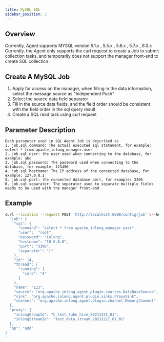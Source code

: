 ```yaml
---
title: MySQL SQL
sidebar_position: 3
---
```


## Overview
Currently, Agent supports MYSQL version 5.1.x , 5.5.x , 5.6.x , 5.7.x , 8.0.x
Currently, the Agent only supports the curl request to create a Job to submit collection tasks, and temporarily does not support the manager front-end to create SQL collection

## Create A MySQL Job

1. Apply for access on the manager, when filling in the data information, select the message source as "Independent Push"
2. Select the source data field separator
3. Fill in the source data fields, and the field order should be consistent with the field order in the sql query result
4. Create a SQL read task using curl request

## Parameter Description

````
Each parameter used in SQL Agent Job is described as
1. job.sql.command: The actual executed sql statement, for example: select * from apache_inlong_manager.user
2. job.sql.user: the user used when connecting to the database, for example: abc
3. job.sql.password: The password used when connecting to the database, for example: 123456
4. job.sql.hostname: The IP address of the connected database, for example: 127.0.0.1
5. job.sql.port: the connected database port, for example: 3306
6. job.sql.separator: The separator used to separate multiple fields needs to be used with the manager front-end
````

## Example

```bash
curl --location --request POST 'http://localhost:8008/config/job' \--header 'Content-Type: application/json' \--data '{
  "job": {
    "sql": {
      "command": "select * from apache_inlong_manager.user",
      "user":  "root",
      "password": "inlong",
      "hostname": "10.0.0.6",
      "port": "3306",
      "separator": "|"
    },
    "id": 14,
    "thread": {
      "running": {
        "core": "4"
      }
    },
    "name": "123",
    "source": "org.apache.inlong.agent.plugin.sources.DataBaseSource",
    "sink": "org.apache.inlong.agent.plugin.sinks.ProxySink",
    "channel": "org.apache.inlong.agent.plugin.channel.MemoryChannel"
  },
  "proxy": {
    "inlongGroupId": "b_test_tube_hive_20211221_01",
    "inlongStreamId": "test_data_stream_20211221_01_01"
  },
  "op": "add"
}
'
```